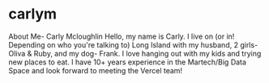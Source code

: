 # carlym
About Me- 
Carly Mcloughlin
Hello, my name is Carly. I live on (or in! Depending on who you're talking to) Long Island with my husband, 2 girls- Oliva & Ruby, and my dog- Frank. 
I love hanging out with my kids and trying new places to eat.
I have 10+ years experience in the Martech/Big Data Space and look forward to meeting the Vercel team!
